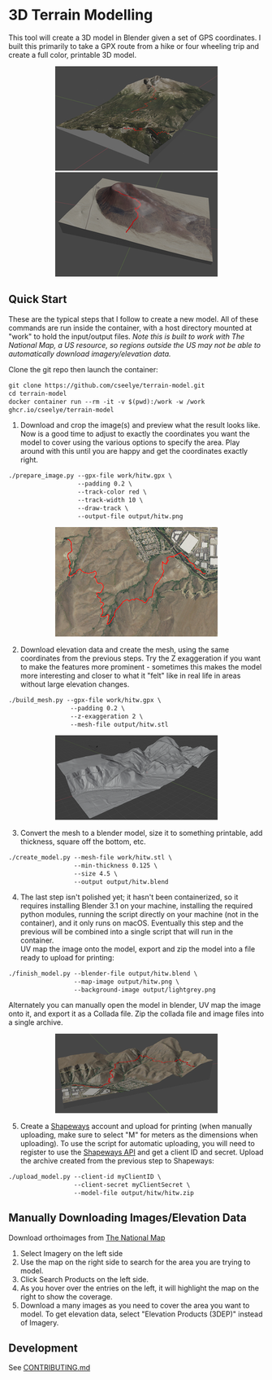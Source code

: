 # 3D Terrain Modelling
This tool will create a 3D model in Blender given a set of GPS coordinates. I built this primarily to take a GPX route from a hike or four wheeling trip and create a full color, printable 3D model.
<p align="center">
<img src="example_blender1.png" alt="blender example 1"/>  <img src="example_blender2.png"  alt="blender example 2"/>
</p>

## Quick Start
These are the typical steps that I follow to create a new model.  All of these commands are run inside the container, with a host directory mounted at "work" to hold the input/output files. *Note this is built to work with The National Map, a US resource, so regions outside the US may not be able to automatically download imagery/elevation data.*

Clone the git repo then launch the container:
```
git clone https://github.com/cseelye/terrain-model.git
cd terrain-model
docker container run --rm -it -v $(pwd):/work -w /work ghcr.io/cseelye/terrain-model
```

1. Download and crop the image(s) and preview what the result looks like. Now is a good time to adjust to exactly the coordinates you want the model to cover using the various options to specify the area. Play around with this until you are happy and get the coordinates exactly right.
```
./prepare_image.py --gpx-file work/hitw.gpx \
                   --padding 0.2 \
                   --track-color red \
                   --track-width 10 \
                   --draw-track \
                   --output-file output/hitw.png
```
<p align="center"><img src="example_image.png" alt="example image"/></p>

2. Download elevation data and create the mesh, using the same coordinates from the previous steps. Try the Z exaggeration if you want to make the features more prominent - sometimes this makes the model more interesting and closer to what it "felt" like in real life in areas without large elevation changes.
```
./build_mesh.py --gpx-file work/hitw.gpx \
                 --padding 0.2 \
                 --z-exaggeration 2 \
                 --mesh-file output/hitw.stl
```
<p align="center"><img src="example_mesh.png" alt="example image"/></p>

3. Convert the mesh to a blender model, size it to something printable, add thickness, square off the bottom, etc.
```
./create_model.py --mesh-file work/hitw.stl \
                  --min-thickness 0.125 \
                  --size 4.5 \
                  --output output/hitw.blend
```

4. The last step isn't polished yet; it hasn't been containerized, so it requires installing Blender 3.1 on your machine, installing the required python modules, running the script directly on your machine (not in the container), and it only runs on macOS. Eventually this step and the previous will be combined into a single script that will run in the container.  
UV map the image onto the model, export and zip the model into a file ready to upload for printing:
```
./finish_model.py --blender-file output/hitw.blend \
                  --map-image output/hitw.png \
                  --background-image output/lightgrey.png
```
Alternately you can manually open the model in blender, UV map the image onto it, and export it as a Collada file. Zip the collada file and image files into a single archive.

<p align="center"><img src="example_blender3.png" alt="example image"/></p>

5. Create a [Shapeways](https://www.shapeways.com) account and upload for printing (when manually uploading, make sure to select "M" for meters as the dimensions when uploading). To use the script for automatic uploading, you will need to register to use the [Shapeways API](https://developers.shapeways.com/manage-apps) and get a client ID and secret.
Upload the archive created from the previous step to Shapeways:
```
./upload_model.py --client-id myClientID \
                  --client-secret myClientSecret \
                  --model-file output/hitw/hitw.zip
```

## Manually Downloading Images/Elevation Data
Download orthoimages from [The National Map](https://apps.nationalmap.gov/downloader)  
1. Select Imagery on the left side
2. Use the map on the right side to search for the area you are trying to model.
3. Click Search Products on the left side.
4. As you hover over the entries on the left, it will highlight the map on the right to show the coverage.
4. Download a many images as you need to cover the area you want to model.
To get elevation data, select "Elevation Products (3DEP)" instead of Imagery.

## Development
See [CONTRIBUTING.md](CONTRIBUTING.md)
